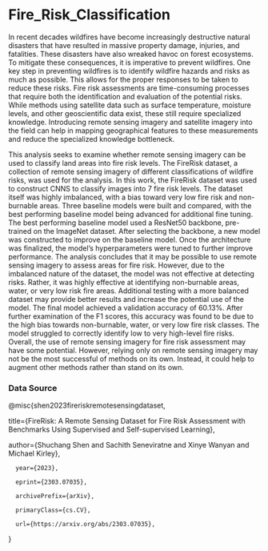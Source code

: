# Fire_Risk_Classification
In recent decades wildfires have become increasingly destructive natural disasters that have resulted in massive property damage, injuries, and fatalities. These disasters have also wreaked havoc on forest ecosystems. To mitigate these consequences, it is imperative to prevent wildfires. One key step in preventing wildfires is to identify wildfire hazards and risks as much as possible. This allows for the proper responses to be taken to reduce these risks. Fire risk assessments are time-consuming processes that require both the identification and evaluation of the potential risks. While methods using satellite data such as surface temperature, moisture levels, and other geoscientific data exist, these still require specialized knowledge. Introducing remote sensing imagery and satellite imagery into the field can help in mapping geographical features to these measurements and reduce the specialized knowledge bottleneck.

This analysis seeks to examine whether remote sensing imagery can be used to classify land areas into fire risk levels. The FireRisk dataset, a collection of remote sensing imagery of different classifications of wildfire risks, was used for the analysis. In this work, the FireRisk dataset was used to construct CNNS to classify images into 7 fire risk levels. The dataset itself was highly imbalanced, with a bias toward very low fire risk and non-burnable areas. Three baseline models were built and compared, with the best performing baseline model being advanced for additional fine tuning. The best performing baseline model used a ResNet50 backbone, pre-trained on the ImageNet dataset. After selecting the backbone, a new model was constructed to improve on the baseline model. Once the architecture was finalized, the model’s hyperparameters were tuned to further improve performance.
The analysis concludes that it may be possible to use remote sensing imagery to assess areas for fire risk. However, due to the imbalanced nature of the dataset, the model was not effective at detecting risks. Rather, it was highly effective at identifying non-burnable areas, water, or very low risk fire areas. Additional testing with a more balanced dataset may provide better results and increase the potential use of the model. The final model achieved a validation accuracy of 60.13%. After further examination of the F1 scores, this accuracy was found to be due to the high bias towards non-burnable, water, or very low fire risk classes. The model struggled to correctly identify low to very high-level fire risks. Overall, the use of remote sensing imagery for fire risk assessment may have some potential. However, relying only on remote sensing imagery may not be the most successful of methods on its own. Instead, it could help to augment other methods rather than stand on its own.

### Data Source
@misc{shen2023fireriskremotesensingdataset,

title={FireRisk: A Remote Sensing Dataset for Fire Risk Assessment with Benchmarks Using Supervised and Self-supervised Learning}, 

author={Shuchang Shen and Sachith Seneviratne and Xinye Wanyan and Michael Kirley},
      
      year={2023},
      
      eprint={2303.07035},
      
      archivePrefix={arXiv},
      
      primaryClass={cs.CV},
      
      url={https://arxiv.org/abs/2303.07035}, 
}
